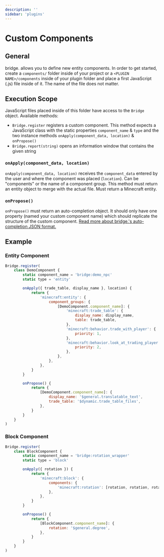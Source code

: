 ```yaml
---
description: ''
sidebar: 'plugins'
---
```


# Custom Components

## General

bridge. allows you to define new entity components. In order to get started, create a `components/` folder inside of your project or a `<PLUGIN NAME>/components` inside of your plugin folder and place a first JavaScript (.js) file inside of it. The name of the file does not matter.

## Execution Scope

JavaScript files placed inside of this folder have access to the `Bridge` object. Available methods:

-   `Bridge.register` registers a custom component. This method expects a JavaScript class with the static properties `component_name` & `type` and the two instance methods `onApply(component_data, location)` & `onPropose()`
-   `Bridge.report(string)` opens an information window that contains the given string

### `onApply(component_data, location)`

`onApply(component_data, location)` receives the `component_data` entered by the user and where the component was placed (`location`). Can be "components" or the name of a component group. This method must return an entity object to merge with the actual file. Must return a Minecraft entity.

### `onPropose()`

`onPropose()` must return an auto-completion object. It should only have one property (named your custom component name) which should replicate the structure of the custom component. [Read more about bridge.'s auto-completion JSON format.](/plugin-docs/auto-completions/)

## Example

### Entity Component

```javascript
Bridge.register(
	class DemoComponent {
		static component_name = 'bridge:demo_npc'
		static type = 'entity'

		onApply({ trade_table, display_name }, location) {
			return {
				'minecraft:entity': {
					component_groups: {
						[DemoComponent.component_name]: {
							'minecraft:trade_table': {
								display_name: display_name,
								table: trade_table,
							},
							'minecraft:behavior.trade_with_player': {
								priority: 1,
							},
							'minecraft:behavior.look_at_trading_player': {
								priority: 2,
							},
						},
					},
				},
			}
		}

		onPropose() {
			return {
				[DemoComponent.component_name]: {
					display_name: '$general.translatable_text',
					trade_table: '$dynamic.trade_table_files',
				},
			}
		}
	}
)
```

### Block Component

```javascript
Bridge.register(
	class BlockComponent {
		static component_name = 'bridge:rotation_wrapper'
		static type = 'block'

		onApply({ rotation }) {
			return {
				'minecraft:block': {
					components: {
						'minecraft:rotation': [rotation, rotation, rotation],
					},
				},
			}
		}

		onPropose() {
			return {
				[BlockComponent.component_name]: {
					rotation: '$general.degree',
				},
			}
		}
	}
)
```
